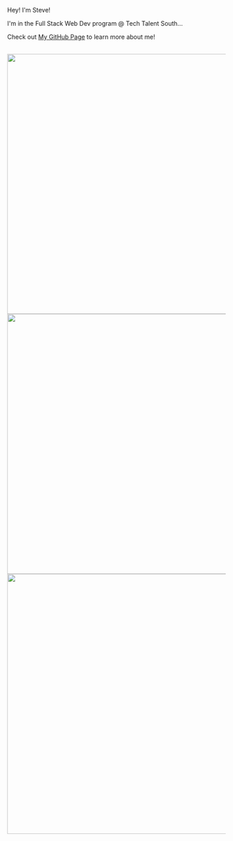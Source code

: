 Hey! I'm Steve!

I'm in the Full Stack Web Dev program @ Tech Talent South...

Check out <a href="https://steveantoniosilva.github.io/" target="_blank">My GitHub Page</a> to learn more about me!

<br>

<img src="https://www.fearlessmotivation.com/wp-content/uploads/2015/05/michael-jordan-quotes-10-1280x720.jpg" width="600px">

<img src="https://i.pinimg.com/originals/59/92/3f/59923fdf2db50eca7e3b95c26266c30a.jpg" width="600px">

<img src="https://qph.fs.quoracdn.net/main-qimg-31ac3fa03ca21ee9405c96f68378c4b5.webp" width="600px">



<!--
**steveantoniosilva/steveantoniosilva** is a ✨ _special_ ✨ repository because its `README.md` (this file) appears on your GitHub profile.

Here are some ideas to get you started:

- 🔭 I’m currently working on ...
- 🌱 I’m currently learning ...
- 👯 I’m looking to collaborate on ...
- 🤔 I’m looking for help with ...
- 💬 Ask me about ...
- 📫 How to reach me: ...
- 😄 Pronouns: ...
- ⚡ Fun fact: ...
-->
